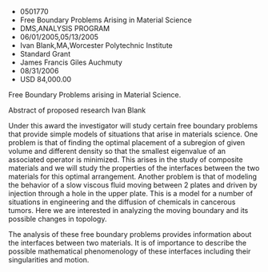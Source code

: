 
* 0501770
* Free Boundary Problems Arising in Material Science
* DMS,ANALYSIS PROGRAM
* 06/01/2005,05/13/2005
* Ivan Blank,MA,Worcester Polytechnic Institute
* Standard Grant
* James Francis Giles Auchmuty
* 08/31/2006
* USD 84,000.00

Free Boundary Problems arising in Material Science.

Abstract of proposed research Ivan Blank

Under this award the investigator will study certain free boundary problems that
provide simple models of situations that arise in materials science. One problem
is that of finding the optimal placement of a subregion of given volume and
different density so that the smallest eigenvalue of an associated operator is
minimized. This arises in the study of composite materials and we will study the
properties of the interfaces between the two materials for this optimal
arrangement. Another problem is that of modeling the behavior of a slow viscous
fluid moving between 2 plates and driven by injection through a hole in the
upper plate. This is a model for a number of situations in engineering and the
diffusion of chemicals in cancerous tumors. Here we are interested in analyzing
the moving boundary and its possible changes in topology.

The analysis of these free boundary problems provides information about the
interfaces between two materials. It is of importance to describe the possible
mathematical phenomenology of these interfaces including their singularities and
motion.
